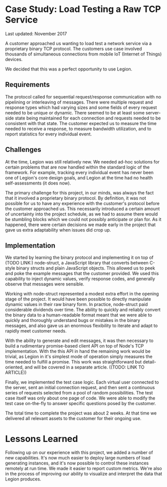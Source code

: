 Case Study: Load Testing a Raw TCP Service
==========================================

Last updated: November 2017

A customer approached us wanting to load test a network service via a
proprietary binary TCP protocol. The customers use case involved thousands of
simultaneous connections from mobile IoT (Internet of Things) devices.

We decided that this was a perfect opportunity to use Legion.

Requirements
------------

The protocol called for sequential request/response communication with no
pipelining or interleaving of messages. There were multiple request and
response types which had varying sizes and some fields of every request needed
to be unique or dynamic. There seemed to be at least some server-side state
being maintained for each connection and requests needed to be consistent with
that state. The customer expected us to measure the time needed to receive a
response, to measure bandwidth utilization, and to report statistics for every
individual event.

Challenges
----------

At the time, Legion was still relatively new. We needed ad-hoc solutions for
certain problems that are now handled within the standard logic of the
framework. For example, tracking every individual event has never been one of
Legion's core design goals, and Legion at the time had no health
self-assessments (it does now).

The primary challenge for this project, in our minds, was always the fact that
it involved a proprietary binary protocol. By definition, it was not possible
for us to have any experience with the customer's protocol before the customer
approached us. This necessarily introduced a certain amount of uncertainty into
the project schedule, as we had to assume there would be stumbling blocks which
we could not possibly anticipate or plan for. As it happened, there were
certain decisions we made early in the project that gave us extra adaptability
when issues did crop up.

Implementation
--------------

We started by learning the binary protocol and implementing it on top of (TODO
LINK:) node-struct, a JavaScript library that converts between C-style binary
structs and plain JavaScript objects. This allowed us to peek and poke the
example messages that the customer provided. We used this capability to inject
dynamic values, verify response codes, and generally observe that messages were
sensible.

Working with node-struct represented a modest extra effort in the opening stage
of the project. It would have been possible to directly manipulate dynamic
values in their raw binary form. In practice, node-struct paid considerable
dividends over time. The ability to quickly and reliably convert the binary
data to a human-readable format meant that we were able to quickly and
thoroughly understand bugs or mistakes in the binary messages, and also gave
us an enormous flexibility to iterate and adapt to rapidly meet customer needs.

With the ability to generate and edit messages, it was then necessary to build
a rudimentary promise-based client API on top of Node's TCP implementation. With the
this API in hand the remaining work would be trivial, as Legion in it's simplest
mode of operation simply measures the time needed to fulfill a promise.  This
work was straightforward but detail-oriented, and will be covered in a separate
article. ((TODO: LINK TO ARTICLE))

Finally, we implemented the test case logic. Each virtual user connected to the
server, sent an initial connection request, and then sent a continuous series
of requests selected from a pool of random possibilities. The test case itself
was only about one page of code. We were able to modify the test case
on-the-fly to answer specific questions posed by the customer.

The total time to complete the project was about 2 weeks. At that time we delivered
all relevant assets to the customer for their ongoing use.

Lessons Learned
===============

Following up on our experience with this project, we added a number of new
capabilities. It's now much easier to deploy large numbers of load generating
instances, and it's now possible to control these instances remotely at run
time. We made it easier to report custom metrics. We're also in the process of
improving our ability to visualize and interpret the data that Legion produces.

